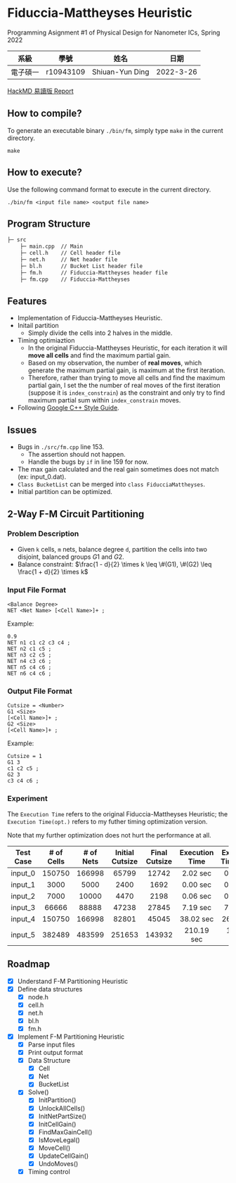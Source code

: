 # Fiduccia-Mattheyses Heuristic
Programming Asignment #1 of Physical Design for Nanometer ICs, Spring 2022

|系級|學號|姓名|日期|
|:---:|:---:|:---:|:---:|
|電子碩一|r10943109|Shiuan-Yun Ding|2022-3-26|

[HackMD 易讀版 Report](https://hackmd.io/@mirkat1206/S1FBD6cGq/%2FkKMXeZCEQSCW_zp3-6WNWg)

## How to compile?

To generate an executable binary `./bin/fm`, simply type `make` in the current directory.

```
make
```

## How to execute?

Use the following command format to execute in the current directory.

```
./bin/fm <input file name> <output file name>
```

## Program Structure
```bash
├─ src
    ├─ main.cpp  // Main
    ├─ cell.h    // Cell header file
    ├─ net.h     // Net header file
    ├─ bl.h      // Bucket List header file
    ├─ fm.h      // Fiduccia-Mattheyses header file
    ├─ fm.cpp    // Fiduccia-Mattheyses 
```

## Features
- Implementation of Fiduccia-Mattheyses Heuristic.
- Initail partition
    - Simply divide the cells into 2 halves in the middle.
- Timing optimiaztion
    - In the original Fiduccia-Mattheyses Heuristic, for each iteration it will **move all cells** and find the maximum partial gain.
    - Based on my observation, the number of **real moves**, which generate the maximum partial gain, is maximum at the first iteration.
    - Therefore, rather than trying to move all cells and find the maximum partial gain, I set the the number of real moves of the first iteration (suppose it is `index_constrain`) as the constraint and only try to find maximum partial sum within `index_constrain` moves.
- Following [Google C++ Style Guide](https://google.github.io/styleguide/cppguide.html).

## Issues
- Bugs in `./src/fm.cpp` line 153.
    - The assertion should not happen.
    - Handle the bugs by `if` in line 159 for now.
- The max gain calculated and the real gain sometimes does not match (ex: input_0.dat).
- `Class BucketList` can be merged into `class FiducciaMattheyses`.
- Initial partition can be optimized.

## 2-Way F-M Circuit Partitioning
### Problem Description
- Given `k` cells, `m` nets, balance degree `d`, partition the cells into two disjoint, balanced groups $G1$ and $G2$.
- Balance constraint: $\frac{1 - d}{2} \times k \leq \#(G1), \#(G2) \leq \frac{1 + d}{2} \times k$


### Input File Format
```
<Balance Degree>
NET <Net Name> [<Cell Name>]+ ;
```

Example:

```
0.9
NET n1 c1 c2 c3 c4 ;
NET n2 c1 c5 ;
NET n3 c2 c5 ;
NET n4 c3 c6 ;
NET n5 c4 c6 ;
NET n6 c4 c6 ;
```

### Output File Format
```
Cutsize = <Number>
G1 <Size>
[<Cell Name>]+ ;
G2 <Size>
[<Cell Name>]+ ;
```

Example:

```
Cutsize = 1
G1 3
c1 c2 c5 ;
G2 3
c3 c4 c6 ;
```

### Experiment
The `Execution Time` refers to the original Fiduccia-Mattheyses Heuristic; the `Execution Time(opt.)` refers to my futher timing optimization version.

Note that my further optimization does not hurt the performance at all.

|Test Case|# of Cells|# of Nets|Initial Cutsize|Final Cutsize|Execution Time|Execution Time(opt.)|
|:---:|:---:|:---:|:---:|:---:|:---:|:---:|
|input_0|150750|166998|65799|12742|2.02 sec|0.78 sec|
|input_1|3000|5000|2400|1692|0.00 sec|0.00 sec|
|input_2|7000|10000|4470|2198|0.06 sec|0.04 sec|
|input_3|66666|88888|47238|27845|7.19 sec|7.12 sec|
|input_4|150750|166998|82801|45045|38.02 sec|26.03 sec|
|input_5|382489|483599|251653|143932|210.19 sec|171.71 sec|

## Roadmap
- [x] Understand F-M Partitioning Heuristic
- [x] Define data structures
    - [x] node.h
    - [x] cell.h
    - [x] net.h
    - [x] bl.h
    - [x] fm.h
- [x] Implement F-M Partitioning Heuristic
    - [x] Parse input files
    - [x] Print output format
    - [x] Data Structure
        - [x] Cell
        - [x] Net
        - [x] BucketList
    - [x] Solve()
        - [x] InitPartition()
        - [x] UnlockAllCells()
        - [x] InitNetPartSize()
        - [x] InitCellGain()
        - [x] FindMaxGainCell()
        - [x] IsMoveLegal()
        - [x] MoveCell()
        - [x] UpdateCellGain()
        - [x] UndoMoves()
    - [x] Timing control
